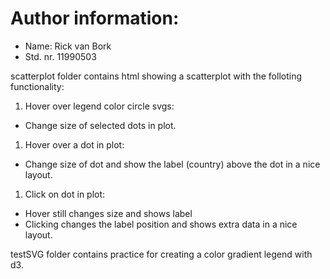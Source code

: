 # Author information:

* Name:		Rick van Bork
* Std. nr.	11990503

scatterplot folder contains html showing a scatterplot with the folloting functionality:
1. Hover over legend color circle svgs:
  * Change size of selected dots in plot.
1. Hover over a dot in plot:
  * Change size of dot and show the label (country) above the dot in a nice layout.
1. Click on dot in plot:
  * Hover still changes size and shows label
  * Clicking changes the label position and shows extra data in a nice layout.

testSVG folder contains practice for creating a color gradient legend with d3.
